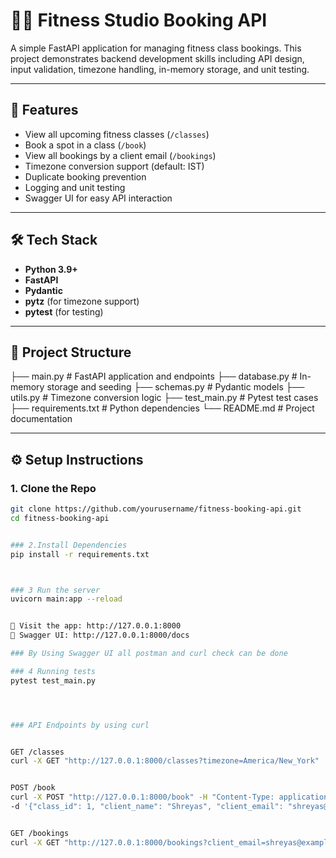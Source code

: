 # 🧘‍♂️ Fitness Studio Booking API

A simple FastAPI application for managing fitness class bookings. This project demonstrates backend development skills including API design, input validation, timezone handling, in-memory storage, and unit testing.

---

## 🚀 Features

- View all upcoming fitness classes (`/classes`)
- Book a spot in a class (`/book`)
- View all bookings by a client email (`/bookings`)
- Timezone conversion support (default: IST)
- Duplicate booking prevention
- Logging and unit testing
- Swagger UI for easy API interaction

---

## 🛠 Tech Stack

- **Python 3.9+**
- **FastAPI**
- **Pydantic**
- **pytz** (for timezone support)
- **pytest** (for testing)

---

## 📁 Project Structure

├── main.py # FastAPI application and endpoints
├── database.py # In-memory storage and seeding
├── schemas.py # Pydantic models
├── utils.py # Timezone conversion logic
├── test_main.py # Pytest test cases
├── requirements.txt # Python dependencies
└── README.md # Project documentation



---

## ⚙️ Setup Instructions

### 1. Clone the Repo

```bash
git clone https://github.com/yourusername/fitness-booking-api.git
cd fitness-booking-api


### 2.Install Dependencies
pip install -r requirements.txt



### 3 Run the server
uvicorn main:app --reload


📍 Visit the app: http://127.0.0.1:8000
📘 Swagger UI: http://127.0.0.1:8000/docs

### By Using Swagger UI all postman and curl check can be done

### 4 Running tests
pytest test_main.py




### API Endpoints by using curl


GET /classes
curl -X GET "http://127.0.0.1:8000/classes?timezone=America/New_York"


POST /book
curl -X POST "http://127.0.0.1:8000/book" -H "Content-Type: application/json" \
-d '{"class_id": 1, "client_name": "Shreyas", "client_email": "shreyas@example.com"}'


GET /bookings
curl -X GET "http://127.0.0.1:8000/bookings?client_email=shreyas@example.com"
 	 
